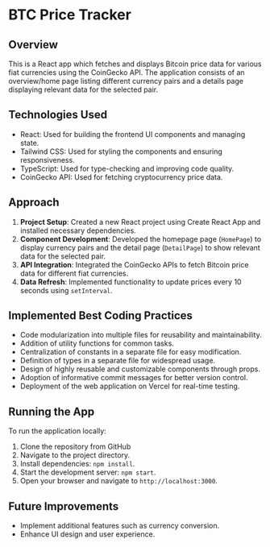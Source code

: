 # BTC Price Tracker

## Overview
This is a React app which fetches and displays Bitcoin price data for various fiat currencies using the CoinGecko API. The application consists of an overview/home page listing different currency pairs and a details page displaying relevant data for the selected pair.

## Technologies Used
- React: Used for building the frontend UI components and managing state.
- Tailwind CSS: Used for styling the components and ensuring responsiveness.
- TypeScript: Used for type-checking and improving code quality.
- CoinGecko API: Used for fetching cryptocurrency price data.

## Approach
1. **Project Setup**: Created a new React project using Create React App and installed necessary dependencies.
2. **Component Development**: Developed the homepage page (`HomePage`) to display currency pairs and the detail page (`DetailPage`) to show relevant data for the selected pair.
3. **API Integration**: Integrated the CoinGecko APIs to fetch Bitcoin price data for different fiat currencies.
6. **Data Refresh**: Implemented functionality to update prices every 10 seconds using `setInterval`.

## Implemented Best Coding Practices

- Code modularization into multiple files for reusability and maintainability.
- Addition of utility functions for common tasks.
- Centralization of constants in a separate file for easy modification.
- Definition of types in a separate file for widespread usage.
- Design of highly reusable and customizable components through props.
- Adoption of informative commit messages for better version control.
- Deployment of the web application on Vercel for real-time testing.

## Running the App
To run the application locally:
1. Clone the repository from GitHub
2. Navigate to the project directory.
3. Install dependencies: `npm install`.
4. Start the development server: `npm start`.
5. Open your browser and navigate to `http://localhost:3000`.


## Future Improvements
- Implement additional features such as currency conversion.
- Enhance UI design and user experience.